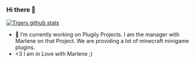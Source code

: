 ### Hi there 👋
[![Tigers github stats](https://github-readme-stats.vercel.app/api?username=Tigerpanzer02&count_private=true&show_icons=true&theme=vue)](https://github.com/anuraghazra/github-readme-stats)

- 🔭 I’m currently working on Plugily Projects. I am the manager with Marlene on that Project. We are providing a lot of minecraft minigame plugins.
- <3 I am in Love with Marlene ;)

